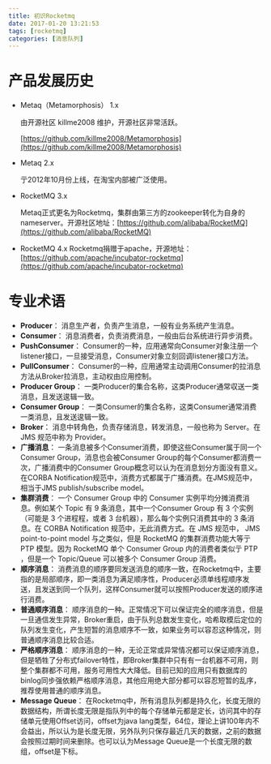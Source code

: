 ```yaml
---
title: 初识Rocketmq
date: 2017-01-20 13:21:53
tags: [rocketmq]
categories: [消息队列]
---
```


# 产品发展历史
- Metaq（Metamorphosis） 1.x

  由开源社区 killme2008 维护，开源社区非常活跃。

  [https://github.com/killme2008/Metamorphosis](https://github.com/killme2008/Metamorphosis)

- Metaq 2.x

  亍2012年10月份上线，在淘宝内部被广泛使用。

- RocketMQ 3.x

  Metaq正式更名为Rocketmq，集群由第三方的zookeeper转化为自身的nameserver。开源社区地址：[https://github.com/alibaba/RocketMQ](https://github.com/alibaba/RocketMQ)
- RocketMQ 4.x
  Rocketmq捐赠于apache，开源地址：[https://github.com/apache/incubator-rocketmq](https://github.com/apache/incubator-rocketmq)

# 专业术语
- **Producer**：
消息生产者，负责产生消息，一般有业务系统产生消息。
- **Consumer**：
消息消费者，负责消费消息，一般由后台系统进行异步消费。
- **PushConsumer**：
Consumer的一种，应用通常向Consumer对象注册一个listener接口，一旦接受消息，Consumer对象立刻回调listener接口方法。
- **PullConsumer**：
Consumer的一种，应用通常主动调用Consumer的拉消息方法从Broker拉消息，主动权由应用控制。
- **Producer Group**：
一类Producer的集合名称，这类Producer通常収送一类消息，且发送逡辑一致。
- **Consumer Group**：
一类Consumer的集合名称，这类Consumer通常消费一类消息，且发送逡辑一致。
- **Broker**：
消息中转角色，负责存储消息，转发消息，一般也称为 Server。在 JMS 规范中称为 Provider。
- **广播消息**：
一条消息被多个Consumer消费，即使这些Consumer属于同一个Consumer Group，消息也会被Consumer Group的每个Consumer都消费一次，广播消费中的Consumer Group概念可以认为在消息划分方面没有意义。在CORBA Notification规范中，消费方式都属于广播消费。在JMS规范中，相当于JMS publish/subscribe model。
- **集群消费**：
一个 Consumer Group 中的 Consumer 实例平均分摊消费消息。例如某个 Topic 有 9 条消息，其中一个Consumer Group 有 3 个实例（可能是 3 个进程程，或者 3 台机器），那么每个实例只消费其中的 3 条消息。在 CORBA Notification 规范中，无此消费方式。在 JMS 规范中， JMS point-to-point model 与之类似，但是 RocketMQ 的集群消费功能大等亍 PTP 模型。因为 RocketMQ 单个 Consumer Group 内的消费者类似亍 PTP ，但是一个 Topic/Queue 可以被多个 Consumer Group 消费。
- **顺序消息**：
消费消息的顺序要同发送消息的顺序一致，在Rocketmq中，主要指的是局部顺序，即一类消息为满足顺序性，Producer必须单线程顺序发送，且发送到同一个队列，这样Consumer就可以按照Producer发送的顺序进行消费。
- **普通顺序消息**：
顺序消息的一种。正常情况下可以保证完全的顺序消息，但是一旦通信发生异常，Broker重启，由于队列总数发生变化，哈希取模后定位的队列发生变化，产生短暂的消息顺序不一致，如果业务可以容忍这种情况，则普通顺序消息比较合适。
- **严格顺序消息**：
顺序消息的一种，无论正常或异常情况都可以保证顺序消息，但是牺牲了分布式failover特性，即Broker集群中只有有一台机器不可用，则整个集群都不可用，服务可用性大大降低。目前已知的应用只有数据库的binlog同步强依赖严格顺序消息，其他应用绝大部分都可以容忍短暂的乱序，推荐使用普通的顺序消息。
- **Message Queue**：
在Rocketmq中，所有消息队列都是持久化，长度无限的数据结构，所谓长度无限是指队列中的每个存储单元都是定长，访问其中的存储单元使用Offset访问，offset为java lang类型，64位，理论上讲100年内不会益出，所以认为是长度无限，另外队列只保存最近几天的数据，之前的数据会按照过期时间来删除。也可以认为Message Queue是一个长度无限的数组，offset是下标。
